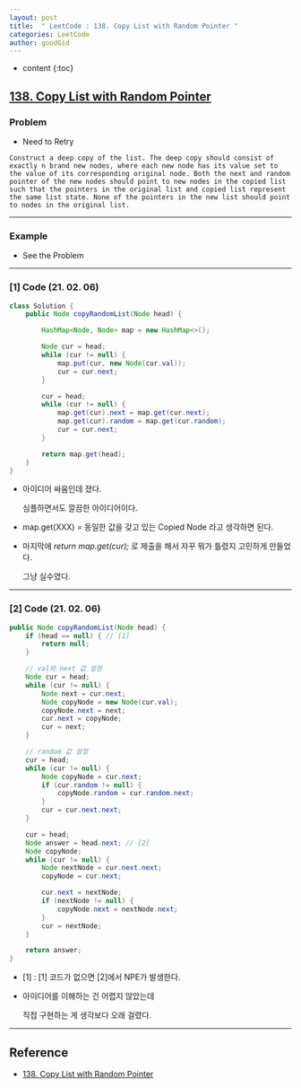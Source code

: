 ```yaml
---
layout: post
title:  " LeetCode : 138. Copy List with Random Pointer "
categories: LeetCode
author: goodGid
---
```

* content
{:toc}

## [138. Copy List with Random Pointer](https://leetcode.com/problems/copy-list-with-random-pointer/)

### Problem

* Need to Retry

```
Construct a deep copy of the list. The deep copy should consist of exactly n brand new nodes, where each new node has its value set to the value of its corresponding original node. Both the next and random pointer of the new nodes should point to new nodes in the copied list such that the pointers in the original list and copied list represent the same list state. None of the pointers in the new list should point to nodes in the original list.
```





---

### Example

* See the Problem

---

### [1] Code (21. 02. 06)

``` java
class Solution {
    public Node copyRandomList(Node head) {

        HashMap<Node, Node> map = new HashMap<>();

        Node cur = head;
        while (cur != null) {
            map.put(cur, new Node(cur.val));
            cur = cur.next;
        }

        cur = head;
        while (cur != null) {
            map.get(cur).next = map.get(cur.next);
            map.get(cur).random = map.get(cur.random);
            cur = cur.next;
        }

        return map.get(head);
    }
}
```

* 아이디어 싸움인데 졌다.

  심플하면서도 깔끔한 아이디어이다.

* map.get(XXX) = 동일한 값을 갖고 있는 Copied Node 라고 생각하면 된다.

* 마지막에 *return map.get(cur);* 로 제출을 해서 자꾸 뭐가 틀렸지 고민하게 만들었다.

  그냥 실수였다.


---

### [2] Code (21. 02. 06)

``` java
public Node copyRandomList(Node head) {
    if (head == null) { // [1]
        return null;
    }

    // val와 next 값 설정
    Node cur = head;
    while (cur != null) {
        Node next = cur.next;
        Node copyNode = new Node(cur.val);
        copyNode.next = next;
        cur.next = copyNode;
        cur = next;
    }

    // random 값 설정
    cur = head;
    while (cur != null) {
        Node copyNode = cur.next;
        if (cur.random != null) {
            copyNode.random = cur.random.next;
        }
        cur = cur.next.next;
    }

    cur = head;
    Node answer = head.next; // [2]
    Node copyNode;
    while (cur != null) {
        Node nextNode = cur.next.next;
        copyNode = cur.next;

        cur.next = nextNode;
        if (nextNode != null) {
            copyNode.next = nextNode.next;
        }
        cur = nextNode;
    }

    return answer;
}
```

* [1] : [1] 코드가 없으면 [2]에서 NPE가 발생한다.

* 아이디어를 이해하는 건 어렵지 않았는데

  직접 구현하는 게 생각보다 오래 걸렸다.

---

## Reference

* [138. Copy List with Random Pointer](https://leetcode.com/problems/copy-list-with-random-pointer/)